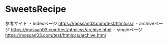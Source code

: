 # SweetsRecipe

参考サイト
・indexページ
https://mossan03.com/test/htmlcss/
・archiveページ
https://mossan03.com/test/htmlcss/archive.html
・singleページ
https://mossan03.com/test/htmlcss/archive.html